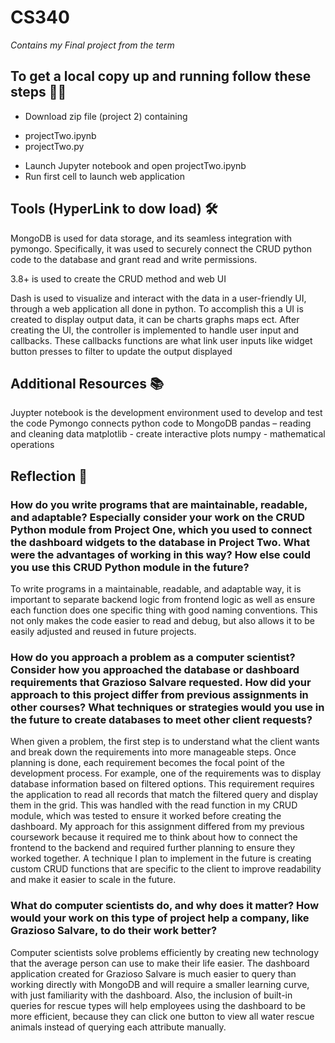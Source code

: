 # CS340
*Contains my Final project from the term*

## To get a local copy up and running follow these steps 🏃💨 
* Download zip file (project 2) containing 
- projectTwo.ipynb
- projectTwo.py
* Launch Jupyter notebook and open projectTwo.ipynb
* Run first cell to launch web application

## Tools (HyperLink to dow load) 🛠️
MongoDB is used for data storage, and its seamless integration with pymongo. Specifically, it was used to securely connect the CRUD python code to the database and grant read and write permissions. 

3.8+ is used to create the CRUD method and web UI

Dash is used to visualize and interact with the data in a user-friendly UI, through a web application all done in python. To accomplish this a UI is created to display output data, it can be charts graphs maps ect. After creating the UI, the controller is implemented to handle user input and callbacks. These callbacks functions are what link user inputs like widget button presses to filter to update the output displayed

## Additional Resources 📚
Juypter notebook is the development environment used to develop and test the code
Pymongo connects python code to MongoDB
pandas – reading and cleaning data
matplotlib - create interactive plots 
numpy - mathematical operations

## Reflection 📝

### **How do you write programs that are maintainable, readable, and adaptable? Especially consider your work on the CRUD Python module from Project One, which you used to connect the dashboard widgets to the database in Project Two. What were the advantages of working in this way? How else could you use this CRUD Python module in the future?**

To write programs in a maintainable, readable, and adaptable way, it is important to separate backend logic from frontend logic as well as ensure each function does one specific thing with good naming conventions. This not only makes the code easier to read and debug, but also allows it to be easily adjusted and reused in future projects.

### **How do you approach a problem as a computer scientist? Consider how you approached the database or dashboard requirements that Grazioso Salvare requested. How did your approach to this project differ from previous assignments in other courses? What techniques or strategies would you use in the future to create databases to meet other client requests?**

When given a problem, the first step is to understand what the client wants and break down the requirements into more manageable steps. Once planning is done, each requirement becomes the focal point of the development process. For example, one of the requirements was to display database information based on filtered options. This requirement requires the application to read all records that match the filtered query and display them in the grid. This was handled with the read function in my CRUD module, which was tested to ensure it worked before creating the dashboard. My approach for this assignment differed from my previous coursework because it required me to think about how to connect the frontend to the backend and required further planning to ensure they worked together. A technique I plan to implement in the future is creating custom CRUD functions that are specific to the client to improve readability and make it easier to scale in the future.

### **What do computer scientists do, and why does it matter? How would your work on this type of project help a company, like Grazioso Salvare, to do their work better?**

Computer scientists solve problems efficiently by creating new technology that the average person can use to make their life easier. The dashboard application created for Grazioso Salvare is much easier to query than working directly with MongoDB and will require a smaller learning curve, with just familiarity with the dashboard. Also, the inclusion of built-in queries for rescue types will help employees using the dashboard to be more efficient, because they can click one button to view all water rescue animals instead of querying each attribute manually.
